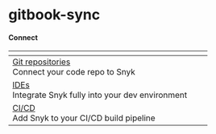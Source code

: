 # gitbook-sync

#### Connect <a href="#explore-snyk-products" id="explore-snyk-products"></a>

<table data-view="cards"><thead><tr><th></th><th></th><th></th></tr></thead><tbody><tr><td><a href="broken-reference/">Git repositories</a><br>Connect your code repo to Snyk</td><td></td><td></td></tr><tr><td><a href="broken-reference/">IDEs</a><br>Integrate Snyk fully into your dev environment</td><td></td><td></td></tr><tr><td><a href="broken-reference/">CI/CD</a><br>Add Snyk to your CI/CD build pipeline</td><td></td><td></td></tr></tbody></table>
